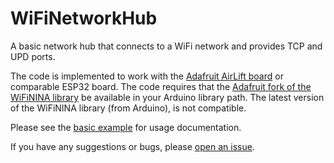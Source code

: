 # WiFiNetworkHub
A basic network hub that connects to a WiFi network and provides TCP and UPD ports.

The code is implemented to work with the [Adafruit AirLift board](https://www.adafruit.com/product/4201)
or comparable ESP32 board. The code requires that the
[Adafruit fork of the WiFiNINA library](https://github.com/adafruit/WiFiNINA/) be available in your Arduino
library path. The latest version of the WiFiNINA library (from Arduino), is not compatible.

Please see the [basic example](https://github.com/markwomack/WiFiNetworkHub/tree/main/examples/basic) for usage
documentation.

If you have any suggestions or bugs, please [open an issue](https://github.com/markwomack/WiFiNetworkHub/issues).
